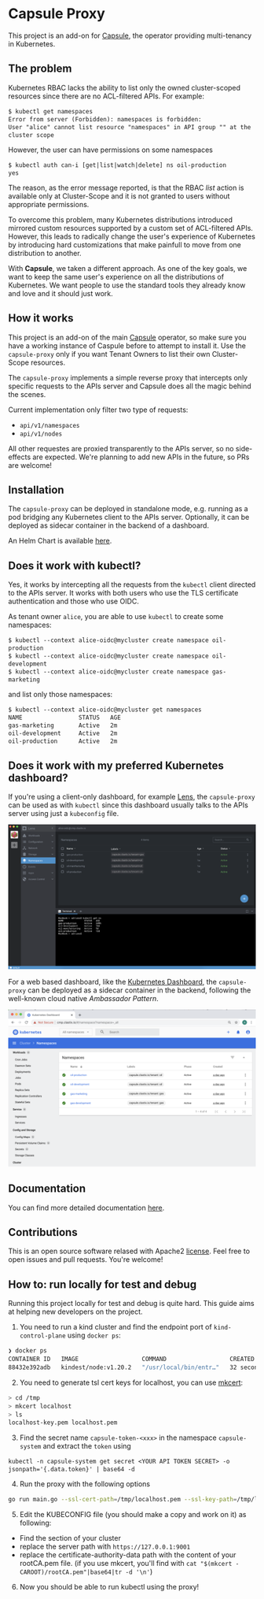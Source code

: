 # Capsule Proxy
This project is an add-on for [Capsule](https://github.com/clastix/capsule), the operator providing multi-tenancy in Kubernetes.

## The problem
Kubernetes RBAC lacks the ability to list only the owned cluster-scoped resources since there are no ACL-filtered APIs. For example:

```
$ kubectl get namespaces
Error from server (Forbidden): namespaces is forbidden:
User "alice" cannot list resource "namespaces" in API group "" at the cluster scope
```

However, the user can have permissions on some namespaces

```
$ kubectl auth can-i [get|list|watch|delete] ns oil-production
yes
```

The reason, as the error message reported, is that the RBAC _list_ action is available only at Cluster-Scope and it is not granted to users without appropriate permissions.

To overcome this problem, many Kubernetes distributions introduced mirrored custom resources supported by a custom set of ACL-filtered APIs. However, this leads to radically change the user's experience of Kubernetes by introducing hard customizations that make painfull to move from one distribution to another.

With **Capsule**, we taken a different approach. As one of the key goals, we want to keep the same user's experience on all the distributions of Kubernetes. We want people to use the standard tools they already know and love and it should just work.

## How it works
This project is an add-on of the main [Capsule](https://github.com/clastix/capsule) operator, so make sure you have a working instance of Caspule before to attempt to install it. Use the `capsule-proxy` only if you want Tenant Owners to list their own Cluster-Scope resources.

The `capsule-proxy`  implements a simple reverse proxy that intercepts only specific requests to the APIs server and Capsule does all the magic behind the scenes.

Current implementation only filter two type of requests:

* `api/v1/namespaces`
* `api/v1/nodes`

All other requestes are proxied transparently to the APIs server, so no side-effects are expected. We're planning to add new APIs in the future, so PRs are welcome!

## Installation
The `capsule-proxy` can be deployed in standalone mode, e.g. running as a pod bridging any Kubernetes client to the APIs server. Optionally, it can be deployed as sidecar container in the backend of a dashboard.

An Helm Chart is available [here](./charts/capsule-proxy/README.md).

## Does it work with kubectl?
Yes, it works by intercepting all the requests from the `kubectl` client directed to the APIs server. It works with both users who use the TLS certificate authentication and those who use OIDC.

As tenant owner `alice`, you are able to use `kubectl` to create some namespaces:
```
$ kubectl --context alice-oidc@mycluster create namespace oil-production
$ kubectl --context alice-oidc@mycluster create namespace oil-development
$ kubectl --context alice-oidc@mycluster create namespace gas-marketing
```

and list only those namespaces:
```
$ kubectl --context alice-oidc@mycluster get namespaces
NAME                STATUS   AGE
gas-marketing       Active   2m
oil-development     Active   2m
oil-production      Active   2m
```

## Does it work with my preferred Kubernetes dashboard?
If you're using a client-only dashboard, for example [Lens](https://k8slens.dev/), the `capsule-proxy` can be used as with `kubectl` since this dashboard usually talks to the APIs server using just a `kubeconfig` file.

![Lens dashboard](assets/images/lens.png)

For a web based dashboard, like the [Kubernetes Dashboard](https://github.com/kubernetes/dashboard), the `capsule-proxy` can be deployed as a sidecar container in the backend, following the well-known cloud native _Ambassador Pattern_.

![Kubernetes dashboard](assets/images/kubernetes-dashboard.png)

## Documentation
You can find more detailed documentation [here](https://github.com/clastix/capsule/blob/master/docs/index.md).

## Contributions
This is an open source software relased with Apache2 [license](./LICENSE). Feel free to open issues and pull requests. You're welcome!

## How to: run locally for test and debug

Running this project locally for test and debug is quite hard. This guide aims at helping new developers on the project.

1. You need to run a kind cluster and find the endpoint port of `kind-control-plane` using `docker ps`:

```bash
❯ docker ps
CONTAINER ID   IMAGE                  COMMAND                  CREATED          STATUS          PORTS                       NAMES
88432e392adb   kindest/node:v1.20.2   "/usr/local/bin/entr…"   32 seconds ago   Up 28 seconds   127.0.0.1:64582->6443/tcp   kind-control-plane
```

2. You need to generate tsl cert keys for localhost, you can use [mkcert](https://github.com/FiloSottile/mkcert):

```bash
> cd /tmp
> mkcert localhost
> ls
localhost-key.pem localhost.pem
```

3. Find the secret name `capsule-token-<xxx>` in the namespace `capsule-system` and extract the `token` using

```
kubectl -n capsule-system get secret <YOUR API TOKEN SECRET> -o jsonpath='{.data.token}' | base64 -d
```

4. Run the proxy with the following options

```bash
go run main.go --ssl-cert-path=/tmp/localhost.pem --ssl-key-path=/tmp/localhost-key.pem --k8s-control-plane-url=https://localhost:<KIND PORT> --enable-ssl=true --bearer-token=$(kubectl -n capsule-system get secret <YOUR API TOKEN SECRET> -o jsonpath='{.data.token}' | base64 -d)
```

5. Edit the KUBECONFIG file (you should make a copy and work on it) as following:
  - Find the section of your cluster
  - replace the server path with `https://127.0.0.1:9001`
  - replace the certificate-authority-data path with the content of your rootCA.pem file. (if you use mkcert, you'll find with `cat "$(mkcert -CAROOT)/rootCA.pem"|base64|tr -d '\n'`)

6. Now you should be able to run kubectl using the proxy!
